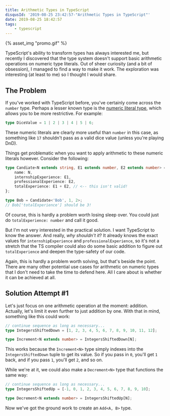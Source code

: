```yaml
---
title: Arithmetic Types in TypeScript
disqusId: '2019-08-25 23:42:57-"Arithmetic Types in TypeScript"'
date: 2019-08-25 18:42:57
tags:
    - typescript
---
```


{% asset_img "promo.gif" %}

TypeScript's ability to transform types has always interested me, but recently I discovered that the type system doesn't support basic arithmetic operations on numeric type literals.  Out of sheer curiosity (and a bit of obsession), I managed to find a way to make it work.  The exploration was interesting (at least to me) so I thought I would share.

<!-- more -->

## The Problem
If you've worked with TypeScript before, you've certainly come across the `number` type.  Perhaps a lesser known type is the [numeric literal type](https://www.typescriptlang.org/docs/handbook/advanced-types.html#numeric-literal-types), which allows you to be more restrictive.  For example:

```typescript
type DiceValue = 1 | 2 | 3 | 4 | 5 | 6;
```

These numeric literals are clearly more useful than `number` in this case, as something like `17` shouldn't pass as a valid dice value (unless you're playing DnD).

Things get problematic when you want to apply arithmetic to these numeric literals however.  Consider the following:

```typescript
type Candiate<N extends string, E1 extends number, E2 extends number> = {
    name: N,
    internshipExperience: E1,
    professionalExperience: E2,
    totalExperience: E1 + E2, // <-- this isn't valid!
};

type Bob = Candidate<'Bob', 1, 2>;
// Bob['totalExperience'] should be 3!
```

Of course, this is hardly a problem worth losing sleep over.  You could just do `totalExperience: number` and call it good.

But I'm not very interested in the practical solution.  I want TypeScript to know the answer.  And really, _why shouldn't it_?  It already knows the exact values for `internshipExperience` and `professionalExperience`, so it's not a stretch that the TS compiler could also do some basic addition to figure out `totalExperience` and deepen the type-safety of our code.

Again, this is hardly a problem worth solving, but that's beside the point.  There are many other potential use cases for arithmetic on numeric types that I don't need to take the time to defend here.  All I care about is whether it can be achieved at all.

## Solution Attempt #1
Let's just focus on one arithmetic operation at the moment: addition.  Actually, let's limit it even further to just addition by one.  With that in mind, something like this could work:

```typescript
// continue sequence as long as necessary...
type IntegersShiftedDown = [1, 2, 3, 4, 5, 6, 7, 8, 9, 10, 11, 12];

type Increment<N extends number> = IntegersShiftedDown[N];
```

This works because the `Increment<N>` type simply indexes into the `IntegersShiftedDown` tuple to get its value.  So if you pass in `0`, you'll get `1` back, and if you pass `1`, you'll get `2`, and so on.

While we're at it, we could also make a `Decrement<N>` type that functions the same way:

```typescript
// continue sequence as long as necessary...
type IntegersShiftedUp = [-1, 0, 1, 2, 3, 4, 5, 6, 7, 8, 9, 10];

type Decrement<N extends number> = IntegersShiftedUp[N];
```

Now we've got the ground work to create an `Add<A, B>` type.
